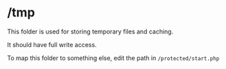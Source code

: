 /tmp
====

This folder is used for storing temporary files and caching.

It should have full write access.

To map this folder to something else, edit the path in `/protected/start.php`
